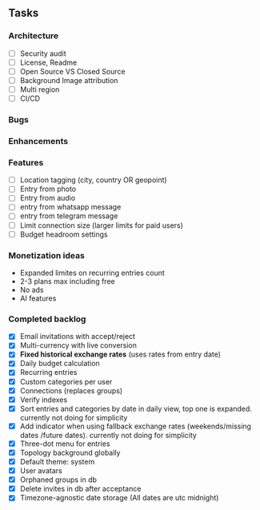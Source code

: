 ## Tasks
### Architecture
- [ ] Security audit
- [ ] License, Readme
- [ ] Open Source VS Closed Source
- [ ] Background Image attribution
- [ ] Multi region
- [ ] CI/CD
### Bugs

### Enhancements

### Features
- [ ] Location tagging (city, country OR geopoint)
- [ ] Entry from photo
- [ ] Entry from audio
- [ ] entry from whatsapp message
- [ ] entry from telegram message
- [ ] Limit connection size (larger limits for paid users)
- [ ] Budget headroom settings

### Monetization ideas
- Expanded limites on recurring entries count
- 2-3 plans max including free
- No ads
- AI features

### Completed backlog
- [x] Email invitations with accept/reject
- [x] Multi-currency with live conversion
- [x] **Fixed historical exchange rates** (uses rates from entry date)
- [x] Daily budget calculation
- [x] Recurring entries
- [x] Custom categories per user
- [x] Connections (replaces groups)
- [x] Verify indexes
- [x] Sort entries and categories by date in daily view, top one is expanded. currently not doing for simplicity
- [x] Add indicator when using fallback exchange rates (weekends/missing dates /future dates). currently not doing for simplicity
- [x] Three-dot menu for entries
- [x] Topology background globally
- [x] Default theme: system
- [x] User avatars
- [x] Orphaned groups in db
- [x] Delete invites in db after acceptance
- [x] Timezone-agnostic date storage (All dates are utc midnight)
